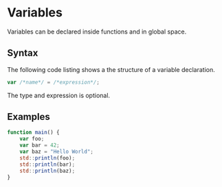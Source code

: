 # Variables

Variables can be declared inside functions and in global space.

## Syntax

The following code listing shows a the structure of a variable declaration.

```js
var /*name*/ = /*expression*/;  
```

The type and expression is optional.

## Examples

```js
function main() {
	var foo; 
	var bar = 42; 
	var baz = "Hello World"; 
	std::println(foo);
	std::println(bar);
	std::println(baz);
}
```
